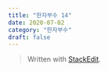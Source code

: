 ```yaml
---
title: "한자부수 14"
date: 2020-07-02
category: "한자부수"
draft: false
---
```



> Written with [StackEdit](https://stackedit.io/).
<!--stackedit_data:
eyJoaXN0b3J5IjpbNDkxNTM0OThdfQ==
-->